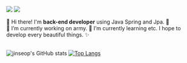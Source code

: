 <p>
  <a href="https://cnu-jinseop.tistory.com/" target="_blank"><img src="https://img.shields.io/badge/Blog-DD0B78?style=flat-square&logo=GitHub%20Sponsors&logoColor=white"/></a>
  <a href="mailto:tjq2702@naver.com" target="_blank"><img src="https://img.shields.io/badge/tjq2702@naver.com-EA4335?style=flat-square&logo=Naver&logoColor=white"/></a>
</p>

<p>
  👋 Hi there! I'm <b>back-end developer</b> using Java Spring and Jpa. 🚀<br/>
  🔭 I’m currently working on army.  
  🌱 I’m currently learning etc.  
  I hope to develop every beautiful things. ✨ <br/><br/>
</p>

![jinseop's GitHub stats](https://github-readme-stats.vercel.app/api?username=kim-jin-seop&show_icons=true&theme=highcontrast)
[![Top Langs](https://github-readme-stats.vercel.app/api/top-langs/?username=kim-jin-seop&layout=compact)](https://github.com/anuraghazra/github-readme-stats)

